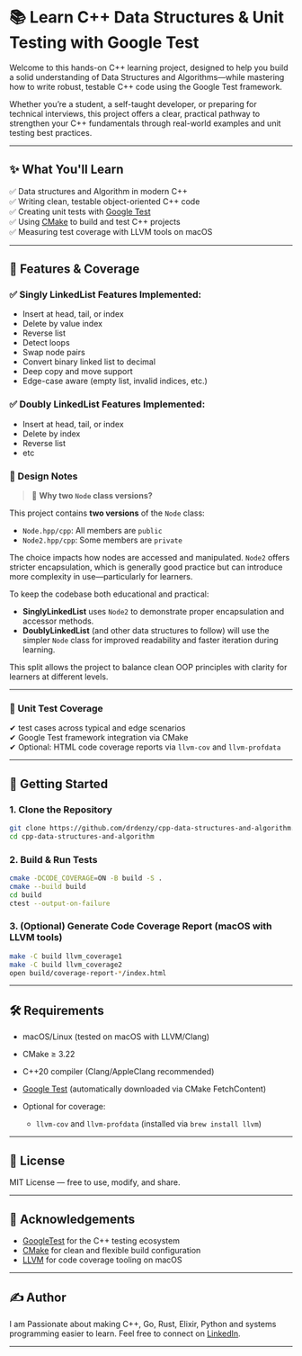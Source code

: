 
# 📚 Learn C++ Data Structures & Unit Testing with Google Test

Welcome to this hands-on C++ learning project, designed to help you build a solid understanding of Data Structures and Algorithms—while mastering how to write robust, testable C++ code using the Google Test framework.

Whether you’re a student, a self-taught developer, or preparing for technical interviews, this project offers a clear, practical pathway to strengthen your C++ fundamentals through real-world examples and unit testing best practices.

---

## ✨ What You'll Learn

✅ Data structures and Algorithm in modern C++  
✅ Writing clean, testable object-oriented C++ code  
✅ Creating unit tests with [Google Test](https://github.com/google/googletest)  
✅ Using [CMake](https://cmake.org/) to build and test C++ projects  
✅ Measuring test coverage with LLVM tools on macOS  

---

## 🧪 Features & Coverage

### ✅ Singly LinkedList Features Implemented:
- Insert at head, tail, or index
- Delete by value index
- Reverse list
- Detect loops
- Swap node pairs
- Convert binary linked list to decimal
- Deep copy and move support
- Edge-case aware (empty list, invalid indices, etc.)

### ✅ Doubly LinkedList Features Implemented:
- Insert at head, tail, or index
- Delete by index
- Reverse list
- etc


### 📌 Design Notes

> 🔄 **Why two `Node` class versions?**

This project contains **two versions** of the `Node` class:

* `Node.hpp/cpp`: All members are `public`
* `Node2.hpp/cpp`: Some members are `private`

The choice impacts how nodes are accessed and manipulated. `Node2` offers stricter encapsulation, which is generally good practice but can introduce more complexity in use—particularly for learners.

To keep the codebase both educational and practical:

* **SinglyLinkedList** uses `Node2` to demonstrate proper encapsulation and accessor methods.
* **DoublyLinkedList** (and other data structures to follow) will use the simpler `Node` class for improved readability and faster iteration during learning.

This split allows the project to balance clean OOP principles with clarity for learners at different levels.

---

### 🧪 Unit Test Coverage
✔ test cases across typical and edge scenarios  
✔ Google Test framework integration via CMake  
✔ Optional: HTML code coverage reports via `llvm-cov` and `llvm-profdata`

---

## 🚀 Getting Started

### 1. Clone the Repository

```bash
git clone https://github.com/drdenzy/cpp-data-structures-and-algorithm.git
cd cpp-data-structures-and-algorithm
````

### 2. Build & Run Tests

```bash
cmake -DCODE_COVERAGE=ON -B build -S .  
cmake --build build
cd build
ctest --output-on-failure
```

### 3. (Optional) Generate Code Coverage Report (macOS with LLVM tools)

```bash
make -C build llvm_coverage1
make -C build llvm_coverage2
open build/coverage-report-*/index.html
```

---

## 🛠️ Requirements

* macOS/Linux (tested on macOS with LLVM/Clang)
* CMake ≥ 3.22
* C++20 compiler (Clang/AppleClang recommended)
* [Google Test](https://github.com/google/googletest) (automatically downloaded via CMake FetchContent)
* Optional for coverage:

    * `llvm-cov` and `llvm-profdata` (installed via `brew install llvm`)

---

## 📖 License

MIT License — free to use, modify, and share.

---

## 🙌 Acknowledgements

* [GoogleTest](https://github.com/google/googletest) for the C++ testing ecosystem
* [CMake](https://cmake.org/) for clean and flexible build configuration
* [LLVM](https://llvm.org/) for code coverage tooling on macOS

---

## ✍️ Author

I am Passionate about making C++, Go, Rust, Elixir, Python and systems programming easier to learn.
Feel free to connect on  [LinkedIn](https://www.linkedin.com/in/dr-dennis-akpenyi/).

---

